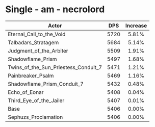 # Single - am - necrolord
| Actor | DPS | Increase |
|---|:---:|:---:|
|Eternal_Call_to_the_Void|5720|5.81%|
|Talbadars_Stratagem|5684|5.14%|
|Judgment_of_the_Arbiter|5509|1.91%|
|Shadowflame_Prism|5497|1.68%|
|Twins_of_the_Sun_Priestess_Conduit_7|5471|1.21%|
|Painbreaker_Psalm|5469|1.16%|
|Shadowflame_Prism_Conduit_7|5432|0.48%|
|Echo_of_Eonar|5408|0.04%|
|Third_Eye_of_the_Jailer|5407|0.01%|
|Base|5406|0.00%|
|Sephuzs_Proclamation|5406|0.00%|
